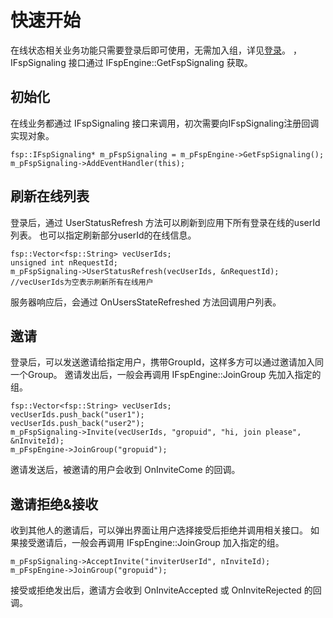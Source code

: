 # 快速开始

在线状态相关业务功能只需要登录后即可使用，无需加入组，详见[登录](../platform/prepare_windows.md)。
，IFspSignaling 接口通过 IFspEngine::GetFspSignaling 获取。

## 初始化

在线业务都通过 IFspSignaling 接口来调用，初次需要向IFspSignaling注册回调实现对象。

```
fsp::IFspSignaling* m_pFspSignaling = m_pFspEngine->GetFspSignaling();
m_pFspSignaling->AddEventHandler(this);
```

## 刷新在线列表
登录后，通过 UserStatusRefresh 方法可以刷新到应用下所有登录在线的userId列表。
也可以指定刷新部分userId的在线信息。

```
fsp::Vector<fsp::String> vecUserIds;
unsigned int nRequestId;
m_pFspSignaling->UserStatusRefresh(vecUserIds, &nRequestId); //vecUserIds为空表示刷新所有在线用户
```

服务器响应后，会通过 OnUsersStateRefreshed 方法回调用户列表。

## 邀请

登录后，可以发送邀请给指定用户，携带GroupId，这样多方可以通过邀请加入同一个Group。
邀请发出后，一般会再调用 IFspEngine::JoinGroup 先加入指定的组。
```
fsp::Vector<fsp::String> vecUserIds;
vecUserIds.push_back("user1");
vecUserIds.push_back("user2");
m_pFspSignaling->Invite(vecUserIds, "gropuid", "hi, join please", &nInviteId);
m_pFspEngine->JoinGroup("gropuid");
```

邀请发送后，被邀请的用户会收到 OnInviteCome 的回调。

## 邀请拒绝&接收

收到其他人的邀请后，可以弹出界面让用户选择接受后拒绝并调用相关接口。
如果接受邀请后，一般会再调用 IFspEngine::JoinGroup 加入指定的组。

```
m_pFspSignaling->AcceptInvite("inviterUserId", nInviteId);
m_pFspEngine->JoinGroup("gropuid");
```

接受或拒绝发出后，邀请方会收到 OnInviteAccepted 或 OnInviteRejected 的回调。